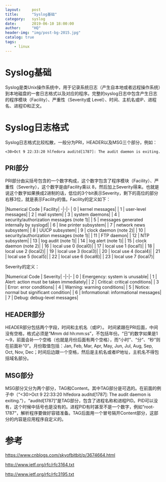 ```yaml
---
layout:     post
title:      "Syslog基础"
category:   syslog
date:       2019-06-10 18:00:00
author:     "HQ"
header-img: "img/post-bg-2015.jpg"
catalog: true
tags:
    - linux
---
```


# Syslog基础

Syslog是类Unix操作系统中，用于记录系统日志（产生自本地或者远程操作系统）到本地磁盘的一套日志格式以及对应的程序。完整的syslog日志中包含产生日志的程序模块（Facility）、严重性（Severity或 Level）、时间、主机名或IP、进程名、进程ID和正文。


# Syslog日志格式

Syslog日志格式比较松散，一般分为PRI，HEADER以及MSG三个部分，例如：
```text
<30>Oct 9 22:33:20 hlfedora auditd[1787]: The audit daemon is exiting.
```

## PRI部分
PRI部分由尖括号包含的一个数字构成，这个数字包含了程序模块（Facility）、严重性（Severity），这个数字是由Facility乘以 8，然后加上Severity得来。也就是说这个数字如果换成2进制的话，低位的3个bit表示Severity，剩下的高位的部分右移3位，就是表示Facility的值。Facility的定义如下：

|Numerical Code |         Facility|
-|-|-
|           0   |         kernel messages|
|           1   |         user-level messages|
|           2   |         mail system|
|           3   |         system daemons|
|           4   |         security/authorization messages (note 1)|
|           5   |         messages generated internally by syslogd|
|           6   |         line printer subsystem|
|           7   |         network news subsystem|
|           8   |         UUCP subsystem|
|           9   |         clock daemon (note 2)|
|          10   |         security/authorization messages (note 1)|
|          11   |         FTP daemon|
|          12   |         NTP subsystem|
|          13   |         log audit (note 1)|
|          14   |         log alert (note 1)|
|          15   |         clock daemon (note 2)|
|          16   |         local use 0  (local0)|
|          17   |         local use 1  (local1)|
|          18   |         local use 2  (local2)|
|          19   |         local use 3  (local3)|
|          20   |         local use 4  (local4)|
|          21   |         local use 5  (local5)|
|          22   |         local use 6  (local6)|
|          23   |         local use 7  (local7)|
          

Severity的定义：


|Numerical  Code |      Severity|
-|-|-
|           0    |   Emergency: system is unusable|
|           1    |   Alert: action must be taken immediately|
|           2    |   Critical: critical conditions|
|           3    |   Error: error conditions|
|           4    |   Warning: warning conditions|
|           5    |   Notice: normal but significant condition|
|           6    |   Informational: informational messages|
|           7    |   Debug: debug-level messages|


## HEADER部分
HEADER部分包括两个字段，时间和主机名（或IP）。
时间紧跟在PRI后面，中间没有空格，格式必须是“Mmm dd hh:mm:ss”，不包括年份。“日”的数字如果是1～9，前面会补一个空格（也就是月份后面有两个空格），而“小时”、“分”、“秒”则在前面补“0”。月份取值包括：Jan, Feb, Mar, Apr, May, Jun, Jul, Aug, Sep, Oct, Nov, Dec；时间后边跟一个空格，然后是主机名或者IP地址，主机名不得包括域名部分。

## MSG部分
MSG部分又分为两个部分，TAG和Content。其中TAG部分是可选的。在前面的例子中（“<30>Oct 9 22:33:20 hlfedora auditd[1787]: The audit daemon is exiting.”），“auditd[1787]”是TAG部分，包含了进程名称和进程PID。PID可以没有，这个时候中括号也是没有的。进程PID有时甚至不是一个数字，例如“root-1787”，解析程序要做好容错准备。TAG后面用一个冒号隔开Content部分，这部分的内容是应用程序自定义的。



# 参考
https://www.cnblogs.com/skyofbitbit/p/3674664.html

http://www.ietf.org/rfc/rfc3164.txt

http://www.ietf.org/rfc/rfc3195.txt